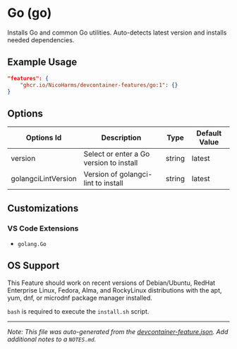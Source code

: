 
# Go (go)

Installs Go and common Go utilities. Auto-detects latest version and installs needed dependencies.

## Example Usage

```json
"features": {
    "ghcr.io/NicoHarms/devcontainer-features/go:1": {}
}
```

## Options

| Options Id | Description | Type | Default Value |
|-----|-----|-----|-----|
| version | Select or enter a Go version to install | string | latest |
| golangciLintVersion | Version of golangci-lint to install | string | latest |

## Customizations

### VS Code Extensions

- `golang.Go`



## OS Support

This Feature should work on recent versions of Debian/Ubuntu, RedHat Enterprise Linux, Fedora, Alma, and RockyLinux distributions with the apt, yum, dnf, or microdnf package manager installed.

`bash` is required to execute the `install.sh` script.


---

_Note: This file was auto-generated from the [devcontainer-feature.json](https://github.com/NicoHarms/devcontainer-features/blob/main/src/go/devcontainer-feature.json).  Add additional notes to a `NOTES.md`._
